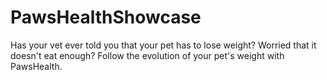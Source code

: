 # PawsHealthShowcase
Has your vet ever told you that your pet has to lose weight?  Worried that it doesn't eat enough?  Follow the evolution of your pet's weight with PawsHealth.
